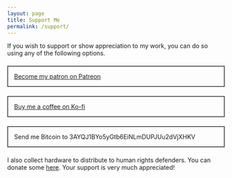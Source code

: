 ```yaml
---
layout: page
title: Support Me
permalink: /support/
---
```


If you wish to support or show appreciation to my work, you can do so using any of the following options.

<div style="border:2px solid #555;padding: 1em;margin-top: 1.5em;margin-bottom: 1.5em;">
<i class="fab fa-patreon"></i> <a target="_blank" href="https://www.patreon.com/join/botherder?">Become my patron on Patreon</a>
</div>
<div style="border:2px solid #555;padding: 1em;margin-top: 1.5em;margin-bottom: 1.5em;">
<i class="fas fa-coffee"></i> <a target="_blank" href="https://ko-fi.com/Q5Q3VX7Q">Buy me a coffee on Ko-fi</a>
</div>
<div style="border:2px solid #555;padding: 1em;margin-top: 1.5em;margin-bottom: 1.5em;">
<i class="fab fa-bitcoin"></i> Send me Bitcoin to 3AYQJ1BYo5yGtb6EiNLmDUPJUu2dVjXHKV
</div>

I also collect hardware to distribute to human rights defenders. You can donate some <a href="https://securitywithoutborders.org/donate.html">here</a>. Your support is very much appreciated!
